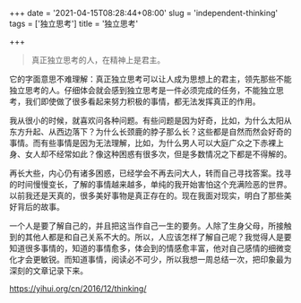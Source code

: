 +++
date = '2021-04-15T08:28:44+08:00'
slug = 'independent-thinking'
tags = ['独立思考']
title = '独立思考'

+++

> 真正独立思考的人，在精神上是君主。

它的字面意思不难理解：真正独立思考可以让人成为思想上的君主，领先那些不能独立思考的人。仔细体会就会感到独立思考是一件必须完成的任务，不能独立思考，我们即使做了很多看起来努力积极的事情，都无法发挥真正的作用。

我从很小的时候，就喜欢问各种问题。有些问题是因为好奇，比如，为什么太阳从东方升起、从西边落下？为什么长颈鹿的脖子那么长？这些都是自然而然会好奇的事情。而有些事情是因为无法理解，比如，为什么男人可以大庭广众之下赤裸上身、女人却不经常如此？像这种困惑有很多次，但是多数情况之下都是不得解的。

再长大些，内心仍有诸多困惑，已经学会不再去问大人，转而自己寻找答案。找寻的时间慢慢变长，了解的事情越来越多，单纯的我开始害怕这个充满险恶的世界。以前我还是天真的，很多美好事物是真正存在的。现在我面对现实，明白了那些美好背后的故事。

一个人是要了解自己的，并且把这当作自己一生的要务。人除了生身父母，所接触到的其他人都是和自己关系不大的。所以，人应该怎样了解自己呢？我觉得人是要知道很多事情的，知道的事情愈多，体会到的情感愈丰富，他对自己感情的细微变化才会更敏锐。而知道事情，阅读必不可少，所以我想一周总结一次，把印象最为深刻的文章记录下来。

<https://yihui.org/cn/2016/12/thinking/>
